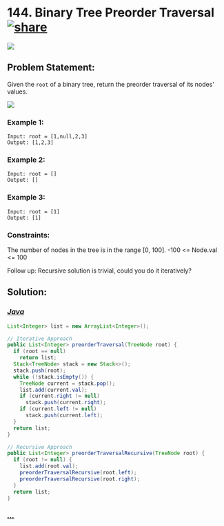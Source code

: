 # 144. Binary Tree Preorder Traversal [![share]](https://leetcode.com/problems/binary-tree-preorder-traversal/submissions)

![][easy]

## Problem Statement:

Given the `root` of a binary tree, return the preorder traversal of its nodes' values.

![](https://assets.leetcode.com/uploads/2020/09/15/inorder_1.jpg)

### Example 1:

```
Input: root = [1,null,2,3]
Output: [1,2,3]
```

### Example 2:

```
Input: root = []
Output: []
```

### Example 3:

```
Input: root = [1]
Output: [1]
```

### Constraints:

The number of nodes in the tree is in the range [0, 100].
-100 <= Node.val <= 100

Follow up: Recursive solution is trivial, could you do it iteratively?

## Solution:

### [_Java_](./BinaryTreePreorderTraversal.java)

```java
List<Integer> list = new ArrayList<Integer>();

// Iterative Approach
public List<Integer> preorderTraversal(TreeNode root) {
  if (root == null)
    return list;
  Stack<TreeNode> stack = new Stack<>();
  stack.push(root);
  while (!stack.isEmpty()) {
    TreeNode current = stack.pop();
    list.add(current.val);
    if (current.right != null)
      stack.push(current.right);
    if (current.left != null)
      stack.push(current.left);
  }
  return list;
}

// Recursive Approach
public List<Integer> preorderTraversalRecursive(TreeNode root) {
  if (root != null) {
    list.add(root.val);
    preorderTraversalRecursive(root.left);
    preorderTraversalRecursive(root.right);
  }
  return list;
}
```

### [_..._]()

```

```

<!----------------------------------{ link }--------------------------------->

[share]: https://img.icons8.com/external-anggara-blue-anggara-putra/20/000000/external-share-user-interface-basic-anggara-blue-anggara-putra-2.png
[easy]: https://img.shields.io/badge/Difficulty-Easy-bright.svg
[medium]: https://img.shields.io/badge/Difficulty-Medium-yellow.svg
[hard]: https://img.shields.io/badge/Difficulty-Hard-red.svg
